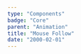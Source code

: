 ```yaml
---
type: "Components"
badge: "Core"
parent: "Animation"
title: "Mouse Follow"
date: "2000-02-01"
---
```

